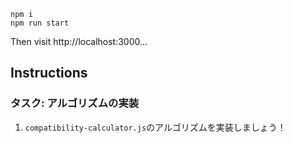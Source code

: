```
npm i
npm run start
```

Then visit http://localhost:3000...

## Instructions

### タスク: アルゴリズムの実装

1. `compatibility-calculator.js`のアルゴリズムを実装しましょう！

